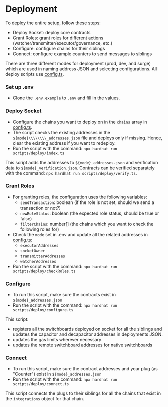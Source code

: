 # Deployment

To deploy the entire setup, follow these steps:

- Deploy Socket: deploy core contracts
- Grant Roles: grant roles for different actions (watcher/transmitter/executor/governance, etc.)
- Configure: configure chains for their siblings
- Connect: configure example counters to send messages to siblings

There are three different modes for deployment (prod, dev, and surge) which are used in naming address JSON and selecting configurations. All deploy scripts use [config.ts](https://www.notion.so/sockettech/config.ts).

### Set up .env

- Clone the `.env.example` to `.env` and fill in the values.

### Deploy Socket

- Configure the chains you want to deploy on in the `chains` array in [config.ts](https://www.notion.so/sockettech/config.ts).
- The script checks the existing addresses in the `${mode}\\\\\\\\_addresses.json` file and deploys only if missing. Hence, clear the existing address if you want to redeploy.
- Run the script with the command:
  `npx hardhat run scripts/deploy/index.ts`

This script adds the addresses to `${mode}_addresses.json` and verification data to `${mode}_verification.json`. Contracts can be verified separately with the command: `npx hardhat run scripts/deploy/verify.ts`.

### Grant Roles

- For granting roles, the configuration uses the following variables:
  - `sendTransaction`: boolean (if the role is not set, should we send a transaction or not?)
  - `newRoleStatus`: boolean (the expected role status, should be true or false)
  - `filterChains`: number[] (the chains which you want to check the following roles for)
- Check the `mode` set in .env and update all the related addresses in [config.ts](https://www.notion.so/sockettech/config.ts):
  - `executorAddresses`
  - `socketOwner`
  - `transmitterAddresses`
  - `watcherAddresses`
- Run the script with the command:
  `npx hardhat run scripts/deploy/checkRoles.ts`

### Configure

- To run this script, make sure the contracts exist in `${mode}_addresses.json`
- Run the script with the command:
  `npx hardhat run scripts/deploy/configure.ts`

This script:

- registers all the switchboards deployed on socket for all the siblings and updates the capacitor and decapacitor addresses in deployments JSON.
- updates the gas limits wherever necessary
- updates the remote switchboard addresses for native switchboards

### Connect

- To run this script, make sure the contract addresses and your plug (as "Counter") exist in `${mode}_addresses.json`
- Run the script with the command:
  `npx hardhat run scripts/deploy/connect.ts`

This script connects the plugs to their siblings for all the chains that exist in the `integrations` object for that chain.
